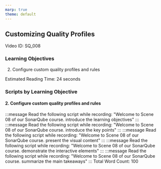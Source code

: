 ```yaml
---
marp: true
theme: default
---
```


## Customizing Quality Profiles
Video ID: SQ_008

### Learning Objectives
2. Configure custom quality profiles and rules

Estimated Reading Time: 24 seconds

### Scripts by Learning Objective

#### 2. Configure custom quality profiles and rules

:::message
Read the following script while recording:
"Welcome to Scene 08 of our SonarQube course. introduce the learning objectives"
:::
:::message
Read the following script while recording:
"Welcome to Scene 08 of our SonarQube course. introduce the key points"
:::
:::message
Read the following script while recording:
"Welcome to Scene 08 of our SonarQube course. present the visual content"
:::
:::message
Read the following script while recording:
"Welcome to Scene 08 of our SonarQube course. demonstrate the interactive elements"
:::
:::message
Read the following script while recording:
"Welcome to Scene 08 of our SonarQube course. summarize the main takeaways"
:::
Total Word Count: 100

